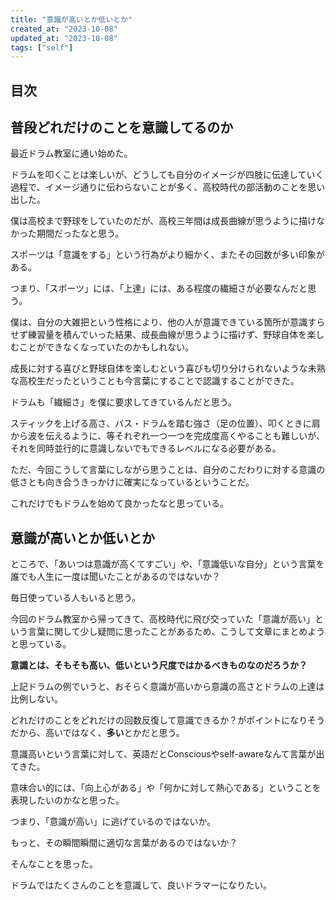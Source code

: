 ```yaml
---
title: "意識が高いとか低いとか"
created_at: "2023-10-08"
updated_at: "2023-10-08"
tags: ["self"]
---
```


## 目次


## 普段どれだけのことを意識してるのか


最近ドラム教室に通い始めた。


ドラムを叩くことは楽しいが、どうしても自分のイメージが四肢に伝達していく過程で、イメージ通りに伝わらないことが多く、高校時代の部活動のことを思い出した。


僕は高校まで野球をしていたのだが、高校三年間は成長曲線が思うように描けなかった期間だったなと思う。


スポーツは「意識をする」という行為がより細かく、またその回数が多い印象がある。


つまり、「スポーツ」には、「上達」には、ある程度の繊細さが必要なんだと思う。


僕は、自分の大雑把という性格により、他の人が意識できている箇所が意識すらせず練習量を積んでいった結果、成長曲線が思うように描けず、野球自体を楽しむことができなくなっていたのかもしれない。


成長に対する喜びと野球自体を楽しむという喜びも切り分けられないような未熟な高校生だったということも今言葉にすることで認識することができた。


ドラムも「繊細さ」を僕に要求してきているんだと思う。


スティックを上げる高さ、バス・ドラムを踏む強さ（足の位置）、叩くときに肩から波を伝えるように、等それぞれ一つ一つを完成度高くやることも難しいが、それを同時並行的に意識しないでもできるレベルになる必要がある。


ただ、今回こうして言葉にしながら思うことは、自分のこだわりに対する意識の低さとも向き合うきっかけに確実になっているということだ。


これだけでもドラムを始めて良かったなと思っている。


## 意識が高いとか低いとか


ところで、「あいつは意識が高くてすごい」や、「意識低いな自分」という言葉を誰でも人生に一度は聞いたことがあるのではないか？


毎日使っている人もいると思う。


今回のドラム教室から帰ってきて、高校時代に飛び交っていた「意識が高い」という言葉に関して少し疑問に思ったことがあるため、こうして文章にまとめようと思っている。


**意識とは、そもそも高い、低いという尺度ではかるべきものなのだろうか？**


上記ドラムの例でいうと、おそらく意識が高いから意識の高さとドラムの上達は比例しない。


どれだけのことをどれだけの回数反復して意識できるか？がポイントになりそうだから、高いではなく、**多い**とかだと思う。


意識高いという言葉に対して、英語だとConsciousやself-awareなんて言葉が出てきた。


意味合い的には、「向上心がある」や「何かに対して熱心である」ということを表現したいのかなと思った。


つまり、「意識が高い」に逃げているのではないか。


もっと、その瞬間瞬間に適切な言葉があるのではないか？


そんなことを思った。


ドラムではたくさんのことを意識して、良いドラマーになりたい。

